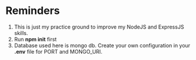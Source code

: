 # Reminders

1. This is just my practice ground to improve my NodeJS and ExpressJS skills.
2. Run **npm init** first
3. Database used here is mongo db. Create your own configuration in your **.env** file for PORT and MONGO_URI.
